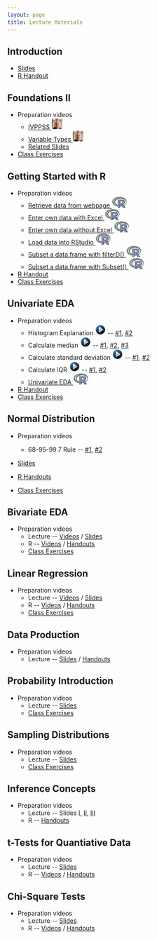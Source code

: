 ```yaml
---
layout: page
title: Lecture Materials
---
```


## Introduction
* [Slides](Slides/01_Foundations_I.pptx)
* [R Handout](HOs/01_Foundations_HO.pdf)

## Foundations II
* Preparation videos
    * [IVPPSS ![Ogle video](../img/dhovid.jpg)](https://vimeo.com/user45324800/ncstats-ivppss)
    * [Variable Types ![Ogle video](../img/dhovid.jpg) ](https://vimeo.com/user45324800/ncstats-vartypes)
    * [Related Slides](Slides/02_Foundations_II.pptx)
* [Class Exercises](CEs/FoundationsIVPPSS.html)

## Getting Started with R
* Preparation videos
    * [Retrieve data from webpage ![R logo](../img/Rlogo.png)](https://vimeo.com/user45324800/ncstats-preparedatawebpage)
    * [Enter own data with Excel ![R logo](../img/Rlogo.png)](https://vimeo.com/user45324800/ncstats-preparedataexcel)
    * [Enter own data without Excel ![R logo](../img/Rlogo.png)](https://vimeo.com/user45324800/ncstats-preparedatatextfile)
    * [Load data into RStudio ![R logo](../img/Rlogo.png)](https://vimeo.com/user45324800/ncstats-loadcsvrstudio)
    * [Subset a data.frame with filterD() ![R logo](../img/Rlogo.png)](https://vimeo.com/user45324800/filterd)
    * [Subset a data.frame with Subset() ![R logo](../img/Rlogo.png)](http://www.screenr.com/z27N)
* [R Handout](HOs/02_FoundationsR_HO.pdf)
* [Class Exercises](CEs/FoundationsR.html)

## Univariate EDA
* Preparation videos
    * Histogram Explanation ![YouTube](../img/videolink.jpg) -- [#1](http://youtu.be/sC7gjg9g3JU), [#2](http://youtu.be/H9ITfdaX2ZQ)
    * Calculate median ![YouTube](../img/videolink.jpg) -- [#1](http://youtu.be/0SYsi38XucI), [#2](http://youtu.be/hTYTaOaQUcw?list=UUAjbU4EB30lTsJ2NSE5a7DQ), [#3](http://youtu.be/9a8M_KfclBE)
    * Calculate standard deviation ![YouTube](../img/videolink.jpg) -- [#1](http://youtu.be/qqOyy_NjflU), [#2](http://youtu.be/atS4wX8I9H0)
    * Calculate IQR ![YouTube](../img/videolink.jpg) -- [#1](http://youtu.be/R6VDj7pEG30), [#2](http://youtu.be/F3WcEAW-M80?t=6m6s)
    * [Univariate EDA ![R logo](../img/Rlogo.png)](http://www.screenr.com/IGPH)
* [R Handout](HOs/03_UnivEDA_HO.pdf)
* [Class Exercises](CEs/UnivariateEDA.html)

## Normal Distribution
* Preparation videos
    * 68-95-99.7 Rule -- [#1](https://www.youtube.com/watch?v=cgxPcdPbujI), [#2](https://www.youtube.com/watch?v=PJPXFOK8F8E)

* [Slides](Slides/04_NormalDistribution.pptx)
* [R Handouts](HOs/04_NormalDistribution_HO.pdf)
* [Class Exercises](CEs/NormalDistribution.html)

## Bivariate EDA
* Preparation videos
    * Lecture -- [Videos](../resources/VideosLecture.html#bivariate-eda) / [Slides](Slides/05_BivEDA.pptx)
    * R -- [Videos](../resources/VideosR.html#bivariate-eda) / [Handouts](HOs/05_BivEDA_HO.pdf)
    * [Class Exercises](CEs/BivariateEDA.html)

## Linear Regression
* Preparation videos
    * Lecture -- [Videos](../resources/VideosLecture.html#linear-regression) / [Slides](Slides/06_SimpleLinearRegression.pptx)
    * R -- [Videos](../resources/VideosR.html#linear-regression) / [Handouts](HOs/06_SimpleLinearRegression_HO.pdf)
    * [Class Exercises](CEs/SimpleLinearRegression.html)

## Data Production
* Preparation videos
    * Lecture -- [Slides](Slides/07_DataProduction.pptx) / [Handouts](HOs/_HO.pdf)

## Probability Introduction
* Preparation videos
    * Lecture -- [Slides](Slides/08_ProbabilityIntro.pptx)
    * [Class Exercises](CEs/ProbabilityIntro.html)

## Sampling Distributions
* Preparation videos
    * Lecture -- [Slides](Slides/09_SamplingDistributions.pptx)
    * [Class Exercises](CEs/SamplingDistributions.html)

## Inference Concepts
* Preparation videos
    * Lecture -- Slides [I](Slides/10_Inference_1_HypothesisTesting.pptx), [II](Slides/10_Inference_2_ConfidenceRegions.pptx), [III](Slides/10_Inference_3_ZTest.pptx)
    * R -- [Handouts](HOs/10_InferenceConcepts_HO.pdf)

## t-Tests for Quantiative Data
* Preparation videos
    * Lecture -- [Slides](Slides/11_tTests.pptx)
    * R -- [Videos](../resources/VideosR.html#t-tests-for-quantitative-data) / [Handouts](HOs/11_tTests_HO.pdf)

## Chi-Square Tests
* Preparation videos
    * Lecture -- [Slides](Slides/12_ChiSquareTests_alt.pptx)
    * R -- [Videos](../resources/VideosR.html#chi-square-tests) / [Handouts](HOs/12_ChiSquareTests_HO.pdf)
